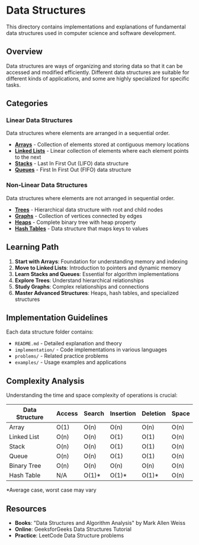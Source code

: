# Data Structures

This directory contains implementations and explanations of fundamental data structures used in computer science and software development.

## Overview

Data structures are ways of organizing and storing data so that it can be accessed and modified efficiently. Different data structures are suitable for different kinds of applications, and some are highly specialized for specific tasks.

## Categories

### Linear Data Structures
Data structures where elements are arranged in a sequential order.

- **[Arrays](./arrays/)** - Collection of elements stored at contiguous memory locations
- **[Linked Lists](./linked-lists/)** - Linear collection of elements where each element points to the next
- **[Stacks](./stacks/)** - Last In First Out (LIFO) data structure
- **[Queues](./queues/)** - First In First Out (FIFO) data structure

### Non-Linear Data Structures
Data structures where elements are not arranged in sequential order.

- **[Trees](./trees/)** - Hierarchical data structure with root and child nodes
- **[Graphs](./graphs/)** - Collection of vertices connected by edges
- **[Heaps](./heaps/)** - Complete binary tree with heap property
- **[Hash Tables](./hash-tables/)** - Data structure that maps keys to values

## Learning Path

1. **Start with Arrays**: Foundation for understanding memory and indexing
2. **Move to Linked Lists**: Introduction to pointers and dynamic memory
3. **Learn Stacks and Queues**: Essential for algorithm implementations
4. **Explore Trees**: Understand hierarchical relationships
5. **Study Graphs**: Complex relationships and connections
6. **Master Advanced Structures**: Heaps, hash tables, and specialized structures

## Implementation Guidelines

Each data structure folder contains:
- `README.md` - Detailed explanation and theory
- `implementation/` - Code implementations in various languages
- `problems/` - Related practice problems
- `examples/` - Usage examples and applications

## Complexity Analysis

Understanding the time and space complexity of operations is crucial:

| Data Structure | Access | Search | Insertion | Deletion | Space |
|---------------|--------|--------|-----------|----------|-------|
| Array         | O(1)   | O(n)   | O(n)      | O(n)     | O(n)  |
| Linked List   | O(n)   | O(n)   | O(1)      | O(1)     | O(n)  |
| Stack         | O(n)   | O(n)   | O(1)      | O(1)     | O(n)  |
| Queue         | O(n)   | O(n)   | O(1)      | O(1)     | O(n)  |
| Binary Tree   | O(n)   | O(n)   | O(n)      | O(n)     | O(n)  |
| Hash Table    | N/A    | O(1)*  | O(1)*     | O(1)*    | O(n)  |

*Average case, worst case may vary

## Resources

- **Books**: "Data Structures and Algorithm Analysis" by Mark Allen Weiss
- **Online**: GeeksforGeeks Data Structures Tutorial
- **Practice**: LeetCode Data Structure problems